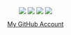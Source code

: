 <!-- GH Profile README -->

<p align="center">
  <a href="https://www.linkedin.com/in/mohnoor94/"><img align="center" src="https://img.shields.io/badge/linkedin-%230077B5.svg?&style=for-the-badge&logo=linkedin&logoColor=white" /></a>
  <a href="https://www.noor.guru/cv"><img align="center" src ="https://img.shields.io/badge/My CV-%FFFFFFFF.svg?&color=000000&style=for-the-badge&logo=readdotcv&logoColor=white"></a>
  <a href="https://twitter.com/mohnoor94"><img align="center" src="https://img.shields.io/badge/twitter-%231DA1F2.svg?&style=for-the-badge&logo=twitter&logoColor=white"/></a>
  <a href="https://www.noor.guru"><img align="center" src ="https://img.shields.io/badge/My Blog-%23FF7139.svg?&style=for-the-badge&logo=firefox&logoColor=white"></a>
</p>

<p align="center">
  <a href="https://github.com/mohnoor94">My GitHub Account</a>
</p>

